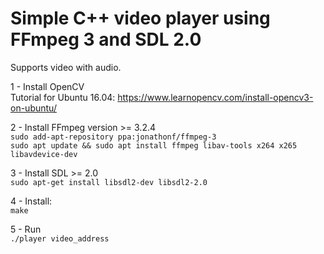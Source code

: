 # Simple C++ video player using FFmpeg 3 and SDL 2.0 

Supports video with audio.

1 - Install OpenCV<br />
        Tutorial for Ubuntu 16.04: https://www.learnopencv.com/install-opencv3-on-ubuntu/

2 - Install FFmpeg version >= 3.2.4<br />
        ```
        sudo add-apt-repository ppa:jonathonf/ffmpeg-3
        ```
        <br />
        ```
        sudo apt update && sudo apt install ffmpeg libav-tools x264 x265 libavdevice-dev
        ```

3 - Install SDL >= 2.0<br />
        ```
        sudo apt-get install libsdl2-dev libsdl2-2.0
        ```

4 - Install:<br />
        ```
        make
        ```

5 - Run<br />
    ```
    ./player video_address
    ```